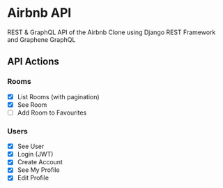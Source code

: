 # Airbnb API

REST & GraphQL API of the Airbnb Clone using Django REST Framework and Graphene GraphQL

## API Actions

### Rooms

-   [x] List Rooms (with pagination)
-   [x] See Room
-   [ ] Add Room to Favourites

### Users

-   [x] See User
-   [x] Login (JWT)
-   [x] Create Account
-   [x] See My Profile
-   [x] Edit Profile
